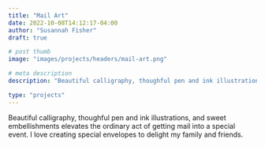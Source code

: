 ```yaml
---
title: "Mail Art"
date: 2022-10-08T14:12:17-04:00
author: "Susannah Fisher"
draft: true

# post thumb
image: "images/projects/headers/mail-art.png"

# meta description
description: "Beautiful calligraphy, thoughful pen and ink illustrations, and sweet embellishments by artist Susannah Fisher."

type: "projects"
---
```


Beautiful calligraphy, thoughful pen and ink illustrations, and sweet embellishments elevates the ordinary act of getting mail into a special event. I love creating special envelopes to delight my family and friends.
